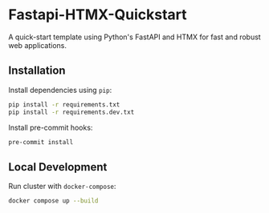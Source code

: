# Fastapi-HTMX-Quickstart

A quick-start template using Python's FastAPI and HTMX for fast and robust web applications.

## Installation

Install dependencies using `pip`:

```bash
pip install -r requirements.txt
pip install -r requirements.dev.txt
```

Install pre-commit hooks:

```bash
pre-commit install
```

## Local Development

Run cluster with `docker-compose`:

```bash
docker compose up --build
```
